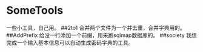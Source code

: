 # SomeTools
一些小工具，自己用。
##2to1
合并两个文件为一个并去重，合并字典用的。
##AddPrefix
给没一行添加一个前缀，用来跑sqlmap数据库的。
##society
我想完成一个输入基本信息可以自动生成密码字典的工具。